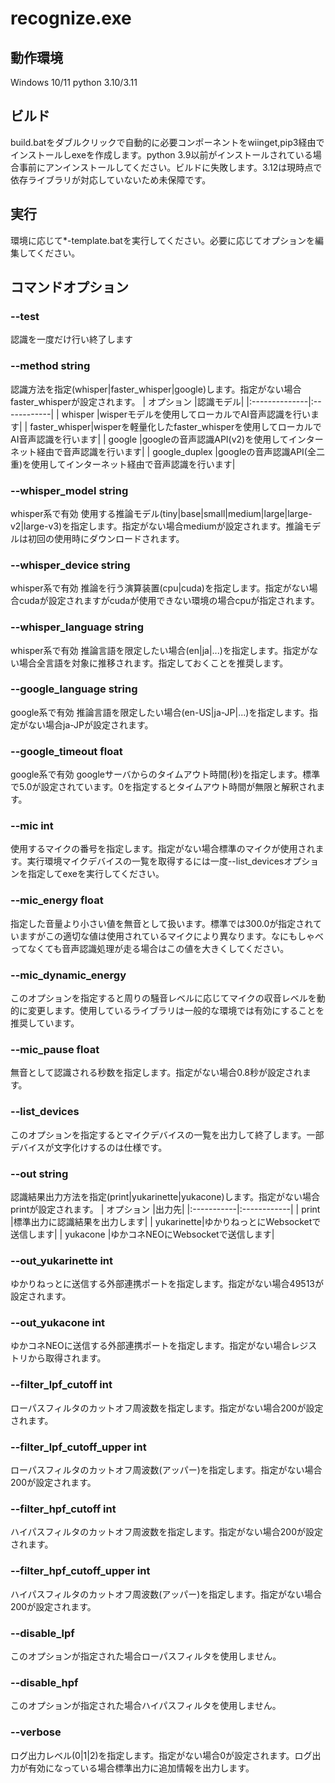# recognize.exe

## 動作環境
Windows 10/11
python 3.10/3.11

## ビルド
build.batをダブルクリックで自動的に必要コンポーネントをwiinget,pip3経由でインストールしexeを作成します。python 3.9以前がインストールされている場合事前にアンインストールしてください。ビルドに失敗します。3.12は現時点で依存ライブラリが対応していないため未保障です。

## 実行
環境に応じて*-template.batを実行してください。必要に応じてオプションを編集してください。

## コマンドオプション
### --test 
認識を一度だけ行い終了します

### --method string
認識方法を指定(whisper|faster_whisper|google)します。指定がない場合faster_whisperが設定されます。
| オプション     |認識モデル|
|:--------------|:------------|
| whisper       |wisperモデルを使用してローカルでAI音声認識を行います|
| faster_whisper|wisperを軽量化したfaster_whisperを使用してローカルでAI音声認識を行います|
| google        |googleの音声認識API(v2)を使用してインターネット経由で音声認識を行います|
| google_duplex |googleの音声認識API(全二重)を使用してインターネット経由で音声認識を行います|

### --whisper_model string
whisper系で有効 
使用する推論モデル(tiny|base|small|medium|large|large-v2|large-v3)を指定します。指定がない場合mediumが設定されます。推論モデルは初回の使用時にダウンロードされます。

###  --whisper_device string
whisper系で有効 
推論を行う演算装置(cpu|cuda)を指定します。指定がない場合cudaが設定されますがcudaが使用できない環境の場合cpuが指定されます。

### --whisper_language string
whisper系で有効 
推論言語を限定したい場合(en|ja|...)を指定します。指定がない場合全言語を対象に推移されます。指定しておくことを推奨します。

### --google_language string
google系で有効 
推論言語を限定したい場合(en-US|ja-JP|...)を指定します。指定がない場合ja-JPが設定されます。

### --google_timeout float
google系で有効 
googleサーバからのタイムアウト時間(秒)を指定します。標準で5.0が設定されています。0を指定するとタイムアウト時間が無限と解釈されます。

### --mic int
使用するマイクの番号を指定します。指定がない場合標準のマイクが使用されます。実行環境マイクデバイスの一覧を取得するには一度--list_devicesオプションを指定してexeを実行してください。

### --mic_energy float
指定した音量より小さい値を無音として扱います。標準では300.0が指定されていますがこの適切な値は使用されているマイクにより異なります。なにもしゃべってなくても音声認識処理が走る場合はこの値を大きくしてください。

### --mic_dynamic_energy
このオプションを指定すると周りの騒音レベルに応じてマイクの収音レベルを動的に変更します。使用しているライブラリは一般的な環境では有効にすることを推奨しています。

### --mic_pause float
無音として認識される秒数を指定します。指定がない場合0.8秒が設定されます。

###  --list_devices
このオプションを指定するとマイクデバイスの一覧を出力して終了します。一部デバイスが文字化けするのは仕様です。

### --out string
認識結果出力方法を指定(print|yukarinette|yukacone)します。指定がない場合printが設定されます。
| オプション  |出力先|
|:-----------|:------------|
| print      |標準出力に認識結果を出力します|
| yukarinette|ゆかりねっとにWebsocketで送信します|
| yukacone   |ゆかコネNEOにWebsocketで送信します|

### --out_yukarinette int
ゆかりねっとに送信する外部連携ポートを指定します。指定がない場合49513が設定されます。

### --out_yukacone int
ゆかコネNEOに送信する外部連携ポートを指定します。指定がない場合レジストリから取得されます。

### --filter_lpf_cutoff int
ローパスフィルタのカットオフ周波数を指定します。指定がない場合200が設定されます。

### --filter_lpf_cutoff_upper int
ローパスフィルタのカットオフ周波数(アッパー)を指定します。指定がない場合200が設定されます。

### --filter_hpf_cutoff int
ハイパスフィルタのカットオフ周波数を指定します。指定がない場合200が設定されます。

### --filter_hpf_cutoff_upper int
ハイパスフィルタのカットオフ周波数(アッパー)を指定します。指定がない場合200が設定されます。

### --disable_lpf
このオプションが指定された場合ローパスフィルタを使用しません。

### --disable_hpf 
このオプションが指定された場合ハイパスフィルタを使用しません。

### --verbose
ログ出力レベル(0|1|2)を指定します。指定がない場合0が設定されます。ログ出力が有効になっている場合標準出力に追加情報を出力します。
